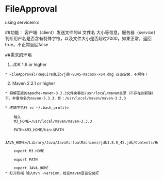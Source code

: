 # FileApproval
using servicemix



##功能：
客户端（client）发送文件的id 文件名 大小等信息，服务器（service）判断用户名是否含有特殊字符，以及文件大小是否超过2000，如果正常，返回true，不正常返回false

##需求的环境
   1. JDK 1.6 or higher
   
   	* FileApproval/RequiredLib/jdk-8u45-macosx-x64.dmg 双击安装，不解释！

   2. Maven 2.2.1 or higher
   
   	* 将解压后的apache-maven-3.3.3文件夹移到/usr/local/maven目录（不存在则新建）下，并重命名为maven-3.3.3，即：/usr/local/maven/maven-3.3.3
   
   	* 终端中执行 vi ~/.bash_profile
   
   		输入
		M3_HOME=/usr/local/maven/maven-3.3.3
	
		PATH=$M3_HOME/bin:$PATH
		
		JAVA_HOME=/Library/Java/JavaVirtualMachines/jdk1.8.0_45.jdk/Contents/Home 
	
		export M3_HOME

		export PATH
	
		export JAVA_HOME
	* 打开终端 输入mvn -version，检查maven是否安装好